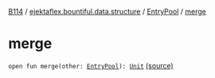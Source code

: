 [B114](../../index.md) / [ejektaflex.bountiful.data.structure](../index.md) / [EntryPool](index.md) / [merge](./merge.md)

# merge

`open fun merge(other: `[`EntryPool`](index.md)`): `[`Unit`](https://kotlinlang.org/api/latest/jvm/stdlib/kotlin/-unit/index.html) [(source)](https://github.com/ejektaflex/Bountiful/tree/develop/src/main/kotlin/ejektaflex/bountiful/data/structure/EntryPool.kt#L28)
